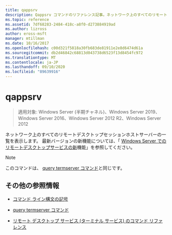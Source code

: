```yaml
---
title: qappsrv
description: Qappsrv コマンドのリファレンス記事。ネットワーク上のすべてのリモートデスクトップセッションホストサーバーの一覧を表示します。
ms.topic: reference
ms.assetid: 7df68283-2484-418c-a8f0-d273884919ad
ms.author: lizross
author: eross-msft
manager: mtillman
ms.date: 10/16/2017
ms.openlocfilehash: c00d321f5818a30fb683de81911e2e8d6474d61a
ms.sourcegitcommit: db2d46842c68813d043738d6523f13d8454fc972
ms.translationtype: MT
ms.contentlocale: ja-JP
ms.lasthandoff: 09/10/2020
ms.locfileid: "89639916"
---
```

# <a name="qappsrv"></a>qappsrv

> 適用対象: Windows Server (半期チャネル)、Windows Server 2019、Windows Server 2016、Windows Server 2012 R2、Windows Server 2012

ネットワーク上のすべてのリモートデスクトップセッションホストサーバーの一覧を表示します。 最新バージョンの新機能については、「 [Windows Server でのリモートデスクトップサービスの新](/previous-versions/windows/it-pro/windows-server-2012-r2-and-2012/dn283323(v=ws.11))機能」を参照してください。

> [!NOTE]
> このコマンドは、 [query termserver コマンド](query-termserver.md)と同じです。

## <a name="additional-references"></a>その他の参照情報

- [コマンド ライン構文の記号](command-line-syntax-key.md)

- [query termserver コマンド](query-termserver.md)

- [リモート デスクトップ サービス (ターミナル サービス) のコマンド リファレンス](remote-desktop-services-terminal-services-command-reference.md)
